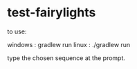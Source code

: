 # test-fairylights
to use:

windows : gradlew run
linux : ./gradlew run

type the chosen sequence at the prompt.
